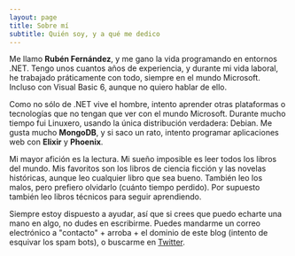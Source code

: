 ```yaml
---
layout: page
title: Sobre mí
subtitle: Quién soy, y a qué me dedico
---
```


Me llamo **Rubén Fernández**, y me gano la vida programando en entornos .NET. Tengo unos cuantos años de experiencia, y durante mi vida laboral, he trabajado práticamente con todo, siempre en el mundo Microsoft. Incluso con Visual Basic 6, aunque no quiero hablar de ello. 

Como no sólo de .NET vive el hombre, intento aprender otras plataformas o tecnologías que no tengan que ver con el mundo Microsoft. Durante mucho tiempo fui Linuxero, usando la única distribución verdadera: Debian. Me gusta mucho **MongoDB**, y si 
saco un rato, intento programar aplicaciones web con **Elixir** y **Phoenix**.

Mi mayor afición es la lectura. Mi sueño imposible es leer todos los libros del mundo. Mis favoritos son los libros de ciencia ficción y las novelas históricas, aunque leo cualquier libro que sea bueno. También leo los malos, pero prefiero olvidarlo (cuánto tiempo perdido). Por supuesto también leo libros técnicos para seguir aprendiendo.

Siempre estoy dispuesto a ayudar, así que si crees que puedo echarte una mano en algo, no dudes en escribirme. Puedes mandarme un correo electrónico a "contacto" + arroba + el dominio de este blog (intento de esquivar los spam bots), 
o buscarme en [Twitter](https://twitter.com/_rubenfa).

